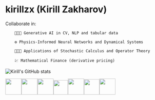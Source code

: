 # kirillzx (Kirill Zakharov)
Collaborate in:

        🧑🏻‍💻 Generative AI in CV, NLP and tabular data

        ⚙️ Physics-Informed Neural Networks and Dynamical Systems
        
        👨🏻‍🏫 Applications of Stochastic Calculus and Operator Theory

        💹 Mathematical Finance (derivative pricing)

![Kirill's GitHub stats](https://github-readme-stats.vercel.app/api?username=kirillzx&show_icons=true&theme=swift&include_all_commits=true&count_private=true)


<img width=50px src='https://cdn.jsdelivr.net/gh/devicons/devicon/icons/python/python-original-wordmark.svg'><img width=50px src='https://cdn.jsdelivr.net/gh/devicons/devicon/icons/pytorch/pytorch-original.svg'><img width=50px src='https://cdn.jsdelivr.net/gh/devicons/devicon/icons/tensorflow/tensorflow-original.svg'><img width=45px src='https://upload.wikimedia.org/wikipedia/commons/2/20/Mathematica_Logo.svg'><img width=50px src='https://cdn.jsdelivr.net/gh/devicons/devicon/icons/latex/latex-original.svg'><img width=48px src='https://cdn.jsdelivr.net/gh/devicons/devicon/icons/github/github-original-wordmark.svg'><img width=50px src='https://cdn.jsdelivr.net/gh/devicons/devicon/icons/mysql/mysql-original-wordmark.svg'>
